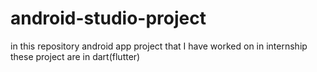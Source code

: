 # android-studio-project
in this repository android app project that I have worked on
in internship 
these project are in dart(flutter)
